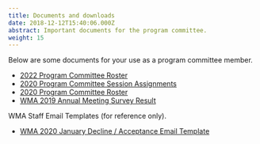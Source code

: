 ```yaml
---
title: Documents and downloads
date: 2018-12-12T15:40:06.000Z
abstract: Important documents for the program committee.
weight: 15
---
```

Below are some documents for your use as a program committee member.

* [2022 Program Committee Roster](/files/2022-pc-roster.xlsx)
* [2020 Program Committee Session Assignments](/files/wma2020_round1_pc_assignments_final.xlsx)
* [2020 Program Committee Roster](/files/wma2020-pc-roster.xlsx)
* [WMA 2019 Annual Meeting Survey Result](/files/wma2019-survey-results.pdf)

WMA Staff Email Templates (for reference only).

* [WMA 2020 January Decline / Acceptance Email Template](/files/WMA2020Round1Emails.docx)